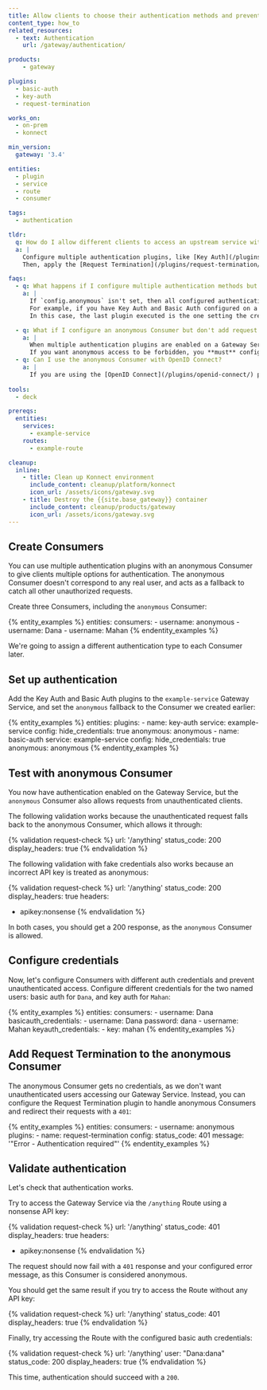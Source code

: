 ```yaml
---
title: Allow clients to choose their authentication methods and prevent unauthorized access
content_type: how_to
related_resources:
  - text: Authentication
    url: /gateway/authentication/

products:
    - gateway

plugins:
  - basic-auth
  - key-auth
  - request-termination

works_on:
  - on-prem
  - konnect

min_version:
  gateway: '3.4'

entities: 
  - plugin
  - service
  - route
  - consumer

tags:
  - authentication

tldr:
  q: How do I allow different clients to access an upstream service with different authentication types, and forbid access to any unauthenticated clients?
  a: |
    Configure multiple authentication plugins, like [Key Auth](/plugins/key-auth/) and [Basic Auth](/plugins/basic-auth/), and apply them to specific [Consumers](/gateway/entities/consumer/). Set `config.anonymous` in those plugins to the ID of the anonymous Consumer to catch access attempts from anyone else.
    Then, apply the [Request Termination](/plugins/request-termination/) plugin to the anonymous Consumer to terminate the requests and send back a specific message.

faqs:
  - q: What happens if I configure multiple authentication methods but don't use an anonymous Consumer?
    a: |
      If `config.anonymous` isn't set, then all configured authentication plugins will attempt to authenticate every request. 
      For example, if you have Key Auth and Basic Auth configured on a Gateway Service, then every request has to contain **both** types of authentication. 
      In this case, the last plugin executed is the one setting the credentials passed to the upstream service. 

  - q: What if I configure an anonymous Consumer but don't add request termination?
    a: |
      When multiple authentication plugins are enabled on a Gateway Service and `config.anonymous` is set without any request termination, unauthorized requests will be allowed through. 
      If you want anonymous access to be forbidden, you **must** configure the Request Termination plugin on the anonymous Consumer.
  - q: Can I use the anonymous Consumer with OpenID Connect?
    a: |
      If you are using the [OpenID Connect](/plugins/openid-connect/) plugin for handling Consumer authentication, you must set both [`config.anonymous`](/plugins/openid-connect/reference/#config-anonymous) and [`config.consumer_claim`](/plugins/openid-connect/reference/#config-consumer_claim) in the plugin's configuration, as setting `config.anonymous` alone doesn't map that Consumer.
  
tools:
  - deck

prereqs:
  entities:
    services:
      - example-service
    routes:
      - example-route

cleanup:
  inline:
    - title: Clean up Konnect environment
      include_content: cleanup/platform/konnect
      icon_url: /assets/icons/gateway.svg
    - title: Destroy the {{site.base_gateway}} container
      include_content: cleanup/products/gateway
      icon_url: /assets/icons/gateway.svg
---
```


## Create Consumers

You can use multiple authentication plugins with an anonymous Consumer to give clients multiple options for authentication. 
The anonymous Consumer doesn't correspond to any real user, and acts as a fallback to catch all other unauthorized requests.

Create three Consumers, including the `anonymous` Consumer:

{% entity_examples %}
entities:
  consumers:
    - username: anonymous
    - username: Dana
    - username: Mahan
{% endentity_examples %}

We're going to assign a different authentication type to each Consumer later.

## Set up authentication

Add the Key Auth and Basic Auth plugins to the `example-service` Gateway Service, and set the `anonymous` fallback to the Consumer we created earlier:

{% entity_examples %}
entities:
  plugins:
    - name: key-auth
      service: example-service
      config:
        hide_credentials: true
        anonymous: anonymous
    - name: basic-auth
      service: example-service
      config:
        hide_credentials: true
        anonymous: anonymous
{% endentity_examples %}

## Test with anonymous Consumer

You now have authentication enabled on the Gateway Service, but the `anonymous` Consumer also allows requests from unauthenticated clients.

The following validation works because the unauthenticated request falls back to the anonymous Consumer, which allows it through:

{% validation request-check %}
url: '/anything'
status_code: 200
display_headers: true
{% endvalidation %}

The following validation with fake credentials also works because an incorrect API key is treated as anonymous:

{% validation request-check %}
url: '/anything'
status_code: 200
display_headers: true
headers:
  - apikey:nonsense
{% endvalidation %}

In both cases, you should get a 200 response, as the `anonymous` Consumer is allowed.

## Configure credentials

Now, let's configure Consumers with different auth credentials and prevent unauthenticated access. Configure different credentials for the two named users: basic auth for `Dana`, and key auth for `Mahan`:

{% entity_examples %}
entities:
  consumers:
    - username: Dana
      basicauth_credentials:
        - username: Dana
          password: dana
    - username: Mahan
      keyauth_credentials:
        - key: mahan
{% endentity_examples %}


## Add Request Termination to the anonymous Consumer

The anonymous Consumer gets no credentials, as we don't want unauthenticated users accessing our Gateway Service.
Instead, you can configure the Request Termination plugin to handle anonymous Consumers and redirect their requests with a `401`:

{% entity_examples %}
entities:
  consumers:
    - username: anonymous
      plugins:
        - name: request-termination
          config:
            status_code: 401
            message: '"Error - Authentication required"'
{% endentity_examples %}

## Validate authentication

Let's check that authentication works.

Try to access the Gateway Service via the `/anything` Route using a nonsense API key:

{% validation request-check %}
url: '/anything'
status_code: 401
display_headers: true
headers:
  - apikey:nonsense
{% endvalidation %}

The request should now fail with a `401` response and your configured error message, as this Consumer is considered anonymous.

You should get the same result if you try to access the Route without any API key:

{% validation request-check %}
url: '/anything'
status_code: 401
display_headers: true
{% endvalidation %}

Finally, try accessing the Route with the configured basic auth credentials:

{% validation request-check %}
url: '/anything'
user: "Dana:dana"
status_code: 200
display_headers: true
{% endvalidation %}

This time, authentication should succeed with a `200`.

